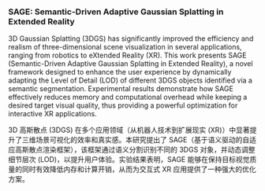 ### SAGE: Semantic-Driven Adaptive Gaussian Splatting in Extended Reality

3D Gaussian Splatting (3DGS) has significantly improved the efficiency and realism of three-dimensional scene visualization in several applications, ranging from robotics to eXtended Reality (XR). This work presents SAGE (Semantic-Driven Adaptive Gaussian Splatting in Extended Reality), a novel framework designed to enhance the user experience by dynamically adapting the Level of Detail (LOD) of different 3DGS objects identified via a semantic segmentation. Experimental results demonstrate how SAGE effectively reduces memory and computational overhead while keeping a desired target visual quality, thus providing a powerful optimization for interactive XR applications.

3D 高斯散点 (3DGS) 在多个应用领域（从机器人技术到扩展现实 (XR)）中显著提升了三维场景可视化的效率和真实感。本研究提出了 SAGE（基于语义驱动的自适应高斯散点渲染框架），该框架通过语义分割识别不同的 3DGS 对象，并动态调整细节层次 (LOD)，以提升用户体验。实验结果表明，SAGE 能够在保持目标视觉质量的同时有效降低内存和计算开销，从而为交互式 XR 应用提供了一种强大的优化方案。

